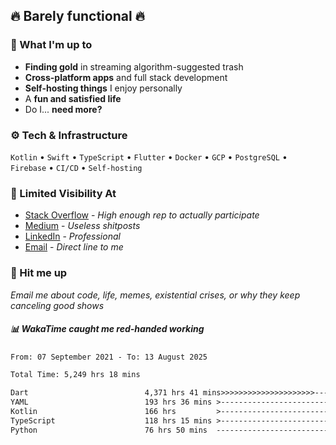 ## 🔥 Barely functional 🔥

### 🎯 What I'm up to

- **Finding gold** in streaming algorithm-suggested trash
- **Cross-platform apps** and full stack development
- **Self-hosting things** I enjoy personally
- A **fun and satisfied life**
- Do I... **need more?**

### ⚙️ Tech & Infrastructure

`Kotlin` • `Swift` • `TypeScript` • `Flutter` • `Docker` • `GCP` • `PostgreSQL` • `Firebase` •
`CI/CD` • `Self-hosting`

### 🔗 Limited Visibility At

- [Stack Overflow](https://stackoverflow.com/users/15199864/deepanshu) - *High enough rep to
  actually participate*
- [Medium](https://medium.com/@deepanshuc2141) - *Useless shitposts*
- [LinkedIn](https://www.linkedin.com/in/chaudhary-deepanshu/) - *Professional*
- [Email](mailto:0qs8e9yn@duck.com) - *Direct line to me*

### 💬 Hit me up

*Email me about code, life, memes, existential crises, or why they keep canceling good shows*

##### 📊 *WakaTime caught me red-handed working*

<!--START_SECTION:waka-->

```txt
From: 07 September 2021 - To: 13 August 2025

Total Time: 5,249 hrs 18 mins

Dart                          4,371 hrs 41 mins>>>>>>>>>>>>>>>>>>>>>----   83.28 %
YAML                          193 hrs 36 mins >------------------------   03.69 %
Kotlin                        166 hrs         >------------------------   03.16 %
TypeScript                    118 hrs 15 mins >------------------------   02.25 %
Python                        76 hrs 50 mins  -------------------------   01.46 %
```

<!--END_SECTION:waka-->

<!---
If you're reading this in the raw file, you've gone too deep. Go back.
--->
